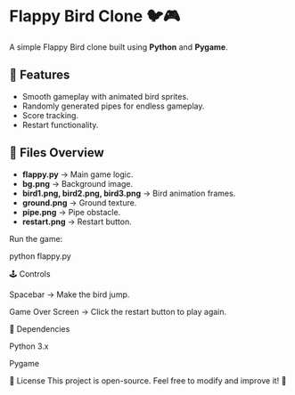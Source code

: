 # Flappy Bird Clone 🐦🎮

A simple Flappy Bird clone built using **Python** and **Pygame**.

## 📜 Features
- Smooth gameplay with animated bird sprites.
- Randomly generated pipes for endless gameplay.
- Score tracking.
- Restart functionality.

## 📂 Files Overview
- **flappy.py** → Main game logic.
- **bg.png** → Background image.
- **bird1.png, bird2.png, bird3.png** → Bird animation frames.
- **ground.png** → Ground texture.
- **pipe.png** → Pipe obstacle.
- **restart.png** → Restart button.

Run the game:

python flappy.py

🕹️ Controls

Spacebar → Make the bird jump.

Game Over Screen → Click the restart button to play again.

📌 Dependencies

Python 3.x

Pygame


📜 License
This project is open-source. Feel free to modify and improve it! 🚀


